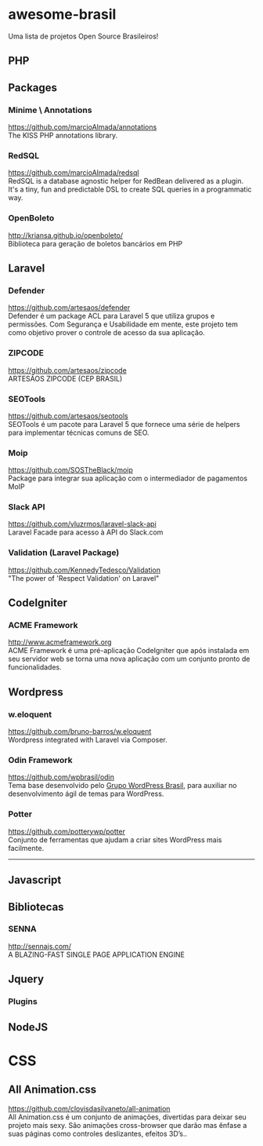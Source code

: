 # awesome-brasil
Uma lista de projetos Open Source Brasileiros!

PHP
---

## Packages

### Minime \ Annotations
https://github.com/marcioAlmada/annotations  
The KISS PHP annotations library.

### RedSQL
https://github.com/marcioAlmada/redsql  
RedSQL is a database agnostic helper for RedBean delivered as a plugin. It's a tiny, fun and predictable DSL to create SQL queries in a programmatic way.

### OpenBoleto
http://kriansa.github.io/openboleto/  
Biblioteca para geração de boletos bancários em PHP


## Laravel

### Defender
https://github.com/artesaos/defender  
Defender é um package ACL para Laravel 5 que utiliza grupos e permissões. Com Segurança e Usabilidade em mente, este projeto tem como objetivo prover o controle de acesso da sua aplicação.

### ZIPCODE
https://github.com/artesaos/zipcode  
ARTESÃOS ZIPCODE (CEP BRASIL)

### SEOTools
https://github.com/artesaos/seotools  
SEOTools é um pacote para Laravel 5 que fornece uma série de helpers para implementar técnicas comuns de SEO.

### Moip
https://github.com/SOSTheBlack/moip  
Package para integrar sua aplicação com o intermediador de pagamentos MoIP

### Slack API
https://github.com/vluzrmos/laravel-slack-api   
Laravel Facade para acesso à API do Slack.com

### Validation (Laravel Package)
https://github.com/KennedyTedesco/Validation  
"The power of 'Respect Validation' on Laravel"

## CodeIgniter

### ACME Framework
http://www.acmeframework.org  
ACME Framework é uma pré-aplicação CodeIgniter que após instalada em seu servidor web se torna uma nova aplicação com um conjunto pronto de funcionalidades.

## Wordpress

### w.eloquent 
https://github.com/bruno-barros/w.eloquent  
Wordpress integrated with Laravel via Composer.

### Odin Framework
https://github.com/wpbrasil/odin  
Tema base desenvolvido pelo [Grupo WordPress Brasil](https://www.facebook.com/groups/wordpress.brasil), para auxiliar no desenvolvimento ágil de temas para WordPress.

### Potter
https://github.com/potterywp/potter  
Conjunto de ferramentas que ajudam a criar sites WordPress mais facilmente.

-------------------------------------------------------

Javascript
----------

## Bibliotecas

### SENNA
http://sennajs.com/  
A BLAZING-FAST SINGLE PAGE APPLICATION ENGINE

## Jquery

### Plugins

## NodeJS

# CSS

## All Animation.css 
https://github.com/clovisdasilvaneto/all-animation  
All Animation.css é um conjunto de animações, divertidas para deixar seu projeto mais sexy. São animações cross-browser que darão mas ênfase a suas páginas como controles deslizantes, efeitos 3D’s..
